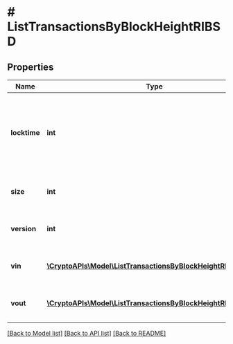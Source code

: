 # # ListTransactionsByBlockHeightRIBSD

## Properties

Name | Type | Description | Notes
------------ | ------------- | ------------- | -------------
**locktime** | **int** | Represents the time at which a particular transaction can be added to the blockchain. |
**size** | **int** | Represents the total size of this transaction. |
**version** | **int** | Represents transaction version number. |
**vin** | [**\CryptoAPIs\Model\ListTransactionsByBlockHeightRIBSDVin[]**](ListTransactionsByBlockHeightRIBSDVin.md) | Represents the transaction inputs. |
**vout** | [**\CryptoAPIs\Model\ListTransactionsByBlockHeightRIBSDVout[]**](ListTransactionsByBlockHeightRIBSDVout.md) | Represents the transaction outputs. |

[[Back to Model list]](../../README.md#models) [[Back to API list]](../../README.md#endpoints) [[Back to README]](../../README.md)
